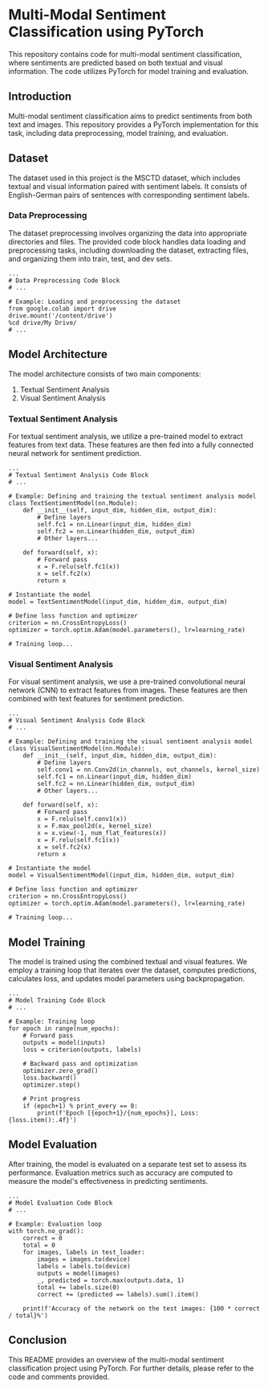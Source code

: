 
<body>

<h1>Multi-Modal Sentiment Classification using PyTorch</h1>

<p>This repository contains code for multi-modal sentiment classification, where sentiments are predicted based on both textual and visual information. The code utilizes PyTorch for model training and evaluation.</p>

<h2>Introduction</h2>

<p>Multi-modal sentiment classification aims to predict sentiments from both text and images. This repository provides a PyTorch implementation for this task, including data preprocessing, model training, and evaluation.</p>

<h2>Dataset</h2>

<p>The dataset used in this project is the MSCTD dataset, which includes textual and visual information paired with sentiment labels. It consists of English-German pairs of sentences with corresponding sentiment labels.</p>

<h3>Data Preprocessing</h3>

<p>The dataset preprocessing involves organizing the data into appropriate directories and files. The provided code block handles data loading and preprocessing tasks, including downloading the dataset, extracting files, and organizing them into train, test, and dev sets.</p>

<pre><code class="language-python">...
<span class="token comment"># Data Preprocessing Code Block</span>
<span class="token comment"># ...</span>

<span class="token comment"># Example: Loading and preprocessing the dataset</span>
<span class="token keyword">from</span> google.colab <span class="token keyword">import</span> drive
drive.mount(<span class="token string">'/content/drive'</span>)
<span class="token punctuation">%cd</span> drive/My Drive/
<span class="token comment"># ...</span>
</code></pre>

<h2>Model Architecture</h2>

<p>The model architecture consists of two main components:</p>

<ol>
    <li>Textual Sentiment Analysis</li>
    <li>Visual Sentiment Analysis</li>
</ol>

<h3>Textual Sentiment Analysis</h3>

<p>For textual sentiment analysis, we utilize a pre-trained model to extract features from text data. These features are then fed into a fully connected neural network for sentiment prediction.</p>

<pre><code class="language-python">...
<span class="token comment"># Textual Sentiment Analysis Code Block</span>
<span class="token comment"># ...</span>

<span class="token comment"># Example: Defining and training the textual sentiment analysis model</span>
<span class="token keyword">class</span> TextSentimentModel(nn.Module):
    <span class="token keyword">def</span> <span class="token function">__init__</span>(<span class="token parameter">self</span>, input_dim, hidden_dim, output_dim</span>):
        <span class="token comment"># Define layers</span>
        <span class="token keyword">self</span>.fc1 <span class="token operator">=</span> nn.Linear(input_dim, hidden_dim)
        <span class="token keyword">self</span>.fc2 <span class="token operator">=</span> nn.Linear(hidden_dim, output_dim)
        <span class="token comment"># Other layers...</span>

    <span class="token keyword">def</span> forward(<span class="token parameter">self, x</span>):
        <span class="token comment"># Forward pass</span>
        x <span class="token operator">=</span> F.relu(<span class="token keyword">self</span>.fc1(x))
        x <span class="token operator">=</span> <span class="token keyword">self</span>.fc2(x)
        <span class="token keyword">return</span> x

<span class="token comment"># Instantiate the model</span>
model <span class="token operator">=</span> TextSentimentModel(input_dim, hidden_dim, output_dim)

<span class="token comment"># Define loss function and optimizer</span>
criterion <span class="token operator">=</span> nn.CrossEntropyLoss()
optimizer <span class="token operator">=</span> torch.optim.Adam(model.parameters(), lr<span class="token operator">=</span>learning_rate)

<span class="token comment"># Training loop...</span>
</code></pre>

<h3>Visual Sentiment Analysis</h3>

<p>For visual sentiment analysis, we use a pre-trained convolutional neural network (CNN) to extract features from images. These features are then combined with text features for sentiment prediction.</p>

<pre><code class="language-python">...
<span class="token comment"># Visual Sentiment Analysis Code Block</span>
<span class="token comment"># ...</span>

<span class="token comment"># Example: Defining and training the visual sentiment analysis model</span>
<span class="token keyword">class</span> VisualSentimentModel(nn.Module):
    <span class="token keyword">def</span> <span class="token function">__init__</span>(<span class="token parameter">self, input_dim, hidden_dim, output_dim</span>):
        <span class="token comment"># Define layers</span>
        <span class="token keyword">self</span>.conv1 <span class="token operator">=</span> nn.Conv2d(in_channels, out_channels, kernel_size)
        <span class="token keyword">self</span>.fc1 <span class="token operator">=</span> nn.Linear(input_dim, hidden_dim)
        <span class="token keyword">self</span>.fc2 <span class="token operator">=</span> nn.Linear(hidden_dim, output_dim)
        <span class="token comment"># Other layers...</span>

    <span class="token keyword">def</span> forward(<span class="token parameter">self, x</span>):
        <span class="token comment"># Forward pass</span>
        x <span class="token operator">=</span> F.relu(self.conv1(x))
        x <span class="token operator">=</span> F.max_pool2d(x, kernel_size)
        x <span class="token operator">=</span> x.view(-1, num_flat_features(x))
        x <span class="token operator">=</span> F.relu(self.fc1(x))
        x <span class="token operator">=</span> self.fc2(x)
        <span class="token keyword">return</span> x

<span class="token comment"># Instantiate the model</span>
model <span class="token operator">=</span> VisualSentimentModel(input_dim, hidden_dim, output_dim)

<span class="token comment"># Define loss function and optimizer</span>
criterion <span class="token operator">=</span> nn.CrossEntropyLoss()
optimizer <span class="token operator">=</span> torch.optim.Adam(model.parameters(), lr<span class="token operator">=</span>learning_rate)

<span class="token comment"># Training loop...</span>
</code></pre>

<h2>Model Training</h2>

<p>The model is trained using the combined textual and visual features. We employ a training loop that iterates over the dataset, computes predictions, calculates loss, and updates model parameters using backpropagation.</p>

<pre><code class="language-python">...
<span class="token comment"># Model Training Code Block</span>
<span class="token comment"># ...</span>

<span class="token comment"># Example: Training loop</span>
<span class="token keyword">for</span> epoch <span class="token keyword">in</span> <span class="token built_in">range</span>(num_epochs):
    <span class="token comment"># Forward pass</span>
    outputs <span class="token operator">=</span> model(inputs)
    loss <span class="token operator">=</span> criterion(outputs, labels)

    <span class="token comment"># Backward pass and optimization</span>
    optimizer.zero_grad()
    loss.backward()
    optimizer.step()

    <span class="token comment"># Print progress</span>
    <span class="token keyword">if</span> (<span class="token variable">epoch</span><span class="token operator">+</span><span class="token number">1</span>) <span class="token operator">%</span> print_every <span class="token operator">==</span> <span class="token number">0</span>:
        <span class="token keyword">print</span>(<span class="token string">f'Epoch [{epoch+1}/{num_epochs}], Loss: {loss.item():.4f}'</span>)
</code></pre>

<h2>Model Evaluation</h2>

<p>After training, the model is evaluated on a separate test set to assess its performance. Evaluation metrics such as accuracy are computed to measure the model's effectiveness in predicting sentiments.</p>

<pre><code class="language-python">...
<span class="token comment"># Model Evaluation Code Block</span>
<span class="token comment"># ...</span>

<span class="token comment"># Example: Evaluation loop</span>
<span class="token keyword">with</span> torch.no_grad():
    correct <span class="token operator">=</span> <span class="token number">0</span>
    total <span class="token operator">=</span> <span class="token number">0</span>
    <span class="token keyword">for</span> images, labels <span class="token keyword">in</span> test_loader:
        images <span class="token operator">=</span> images.to(device)
        labels <span class="token operator">=</span> labels.to(device)
        outputs <span class="token operator">=</span> model(images)
        _, predicted <span class="token operator">=</span> torch.max(outputs.data, <span class="token number">1</span>)
        total <span class="token operator">+=</span> labels.size(<span class="token number">0</span>)
        correct <span class="token operator">+=</span> (<span class="token variable">predicted</span> <span class="token operator">==</span> labels).sum().item()

    <span class="token keyword">print</span>(<span class="token string">f'Accuracy of the network on the test images: {100 * correct / total}%'</span>)
</code></pre>

<h2>Conclusion</h2>

<p>This README provides an overview of the multi-modal sentiment classification project using PyTorch. For further details, please refer to the code and comments provided.</p>

</body>
</html>

